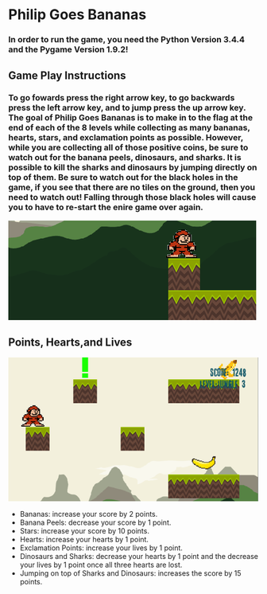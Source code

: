# Philip Goes Bananas
### In order to run the game, you need the Python Version 3.4.4 and the Pygame Version 1.9.2!


## Game Play Instructions
### To go fowards press the right arrow key, to go backwards press the left arrow key, and to jump press the up arrow key. The goal of Philip Goes Bananas is to make in to the flag at the end of each of the 8 levels while collecting as many bananas, hearts, stars, and exclamation points as possible. However, while you are collecting all of those positive coins, be sure to watch out for the banana peels, dinosaurs, and sharks. It is possible to kill the sharks and dinosaurs by jumping directly on top of them. Be sure to watch out for the black holes in the game, if you see that there are no tiles on the ground, then you need to watch out! Falling through those black holes will cause you to have to re-start the enire game over again.
![Black Holes](black_holes.PNG)

## Points, Hearts,and Lives
![Philip Different Points](https://github.com/morgantheys/platformer_philip_goes_bananas/blob/master/philip_different_%20points.PNG)
* Bananas: increase your score by 2 points.
* Banana Peels: decrease your score by 1 point.
* Stars: increase your score by 10 points.
* Hearts: increase your hearts by 1 point.
* Exclamation Points: increase your lives by 1 point.
* Dinosaurs and Sharks: decrease your hearts by 1 point and the decrease your lives by 1 point once all three hearts are lost.
* Jumping on top of Sharks and Dinosaurs: increases the score by 15 points.
